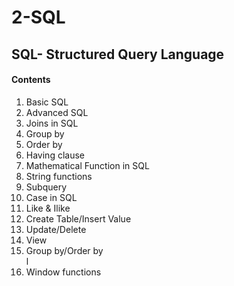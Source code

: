 # 2-SQL
<h2>SQL- Structured Query Language</h2>
<h4>Contents</h4>
<ol>
  <li>Basic SQL</li>
  <li>Advanced SQL</li>
  <li>Joins in SQL</li>
  <li>Group by</li>
  <li>Order by</li>
  <li>Having clause</li>
  <li>Mathematical Function in SQL</li>
  <li>String functions</li>
  <li>Subquery</li>
  <li>Case in SQL</li>
  <li>Like & Ilike </li>
  <li>Create Table/Insert Value</li>
  <li>Update/Delete</li>
  <li>View<br>
  <li>Group by/Order by</li>l
  <li>Window functions</li>
  </ul>
</ol>

